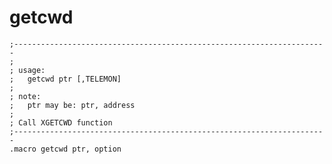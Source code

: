 # getcwd

	;----------------------------------------------------------------------
	;
	; usage:
	;	getcwd ptr [,TELEMON]
	;
	; note:
	;	ptr may be: ptr, address
	;
	; Call XGETCWD function
	;----------------------------------------------------------------------
	.macro getcwd ptr, option
